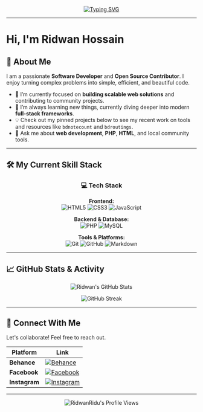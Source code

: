 <p align="center">
  <a href="https://github.com/RidwanRidu">
    <img src="https://readme-typing-svg.herokuapp.com?font=Fira+Code&size=30&duration=4000&pause=500&color=00BFFF&center=true&vCenter=true&width=620&lines=%C2%A0👋Hi%20there%2C%20I'm%20Ridwan%20Hossain!;💕Welcome%20to%20my%20GitHub%20Profile!;💻%20Software%20Developer;🚀%20Open%20Source%20Contributor" alt="Typing SVG" />
  </a>
</p>

---

# Hi, I'm Ridwan Hossain

## 👋 About Me

I am a passionate **Software Developer** and **Open Source Contributor**. I enjoy turning complex problems into simple, efficient, and beautiful code.

- 🔭 I’m currently focused on **building scalable web solutions** and contributing to community projects.
- 🌱 I’m always learning new things, currently diving deeper into modern **full-stack frameworks**.
- 💡 Check out my pinned projects below to see my recent work on tools and resources like `bdnotecount` and `bdroutings`.
- 💬 Ask me about **web development**, **PHP**, **HTML**, and local community tools.

---

## 🛠️ My Current Skill Stack

<div align="center">

### 💻 Tech Stack

**Frontend:**  
![HTML5](https://img.shields.io/badge/HTML5-E34F26?style=for-the-badge&logo=html5&logoColor=white)
![CSS3](https://img.shields.io/badge/CSS3-1572B6?style=for-the-badge&logo=css3&logoColor=white)
![JavaScript](https://img.shields.io/badge/JavaScript-F7DF1E?style=for-the-badge&logo=javascript&logoColor=black)

**Backend & Database:**  
![PHP](https://img.shields.io/badge/PHP-777BB4?style=for-the-badge&logo=php&logoColor=white)
![MySQL](https://img.shields.io/badge/MySQL-4479A1?style=for-the-badge&logo=mysql&logoColor=white)

**Tools & Platforms:**  
![Git](https://img.shields.io/badge/Git-F05032?style=for-the-badge&logo=git&logoColor=white)
![GitHub](https://img.shields.io/badge/GitHub-100000?style=for-the-badge&logo=github&logoColor=white)
![Markdown](https://img.shields.io/badge/Markdown-000000?style=for-the-badge&logo=markdown&logoColor=white)

</div>

---

## 📈 GitHub Stats & Activity

<p align="center">
  <img src="https://github-readme-stats.vercel.app/api?username=RidwanRidu&show_icons=true&theme=blue-green&hide_border=true&count_private=true" alt="Ridwan's GitHub Stats" />
</p>

<p align="center">
  <img src="https://github-readme-streak-stats.herokuapp.com/?user=RidwanRidu&theme=blue-green&hide_border=true" alt="GitHub Streak" />
</p>

---

## 🔗 Connect With Me

Let's collaborate! Feel free to reach out.

| Platform  | Link |
| --------- | ---- |
| **Behance**   | [![Behance](https://img.shields.io/badge/Behance-1769FF?style=for-the-badge&logo=behance&logoColor=white)](https://www.behance.net/ridwanridu) |
| **Facebook**  | [![Facebook](https://img.shields.io/badge/Facebook-1877F2?style=for-the-badge&logo=facebook&logoColor=white)](https://www.facebook.com/rhmridwan/) |
| **Instagram** | [![Instagram](https://img.shields.io/badge/Instagram-E4405F?style=for-the-badge&logo=instagram&logoColor=white)](https://www.instagram.com/rid1ridu/) |

---

<p align="center">
  <img src="https://komarev.com/ghpvc/?username=RidwanRidu&label=Profile%20Views&color=0e75b6&style=plastic" alt="RidwanRidu's Profile Views" />
</p>
